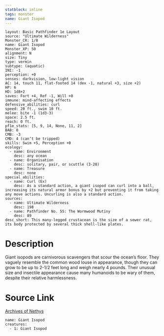 ```yaml
---
statblock: inline
tags: monster
name: Giant Isopod
---
```

```statblock
layout: Basic Pathfinder 1e Layout
source: "Ultimate Wilderness"
Monster_CR: 1/8
name: Giant Isopod
Monster_XP: 50
alignment: N
size: Tiny
type: vermin
subtype: (aquatic)
INI: -1
perception: +0
senses: darkvision, low-light vision
AC: 14, touch 11, flat-footed 14 (dex -1, natural +3, size +2)
HP: 6
HD: 1d8+2
saves: Fort +4, Ref -1, Will +0
immune: mind-affecting effects
defensive_abilities: curl
speed: 20 ft., swim 10 ft.
melee: bite -1 (1d3-3)
space: 2.5 ft.
reach: 0 ft.
pf1e_stats: [5, 9, 14, None, 11, 2]
BAB: 0
CMB: -3
CMD: 4 (can’t be tripped)
skills: Swim +5, Perception +0
ecology:
  - name: Environment
    desc: any ocean
  - name: Organisation
    desc: solitary, pair, or scuttle (3-20)
  - name: Treasure
    desc: none
special_abilities:
  - name: Curl (Ex)
    desc: As a standard action, a giant isopod can curl into a ball, increasing its natural armor bonus by +2 but preventing it from taking any move actions. Uncurling is also a standard action.
sources:
  - name: Ultimate Wilderness
    desc: 198
  - name: Pathfinder No. 55: The Wormwood Mutiny
    desc: 89
desc_short: This many-legged crustacean is the size of a sewer rat, its body protected by several thick shell-like plates.
```
# Description
Giant isopods are carnivorous scavengers that scour the ocean’s floor. They vaguely resemble the common wood louse in appearance, though they can grow to be up to 2-1/2 feet long and weigh nearly 4 pounds. Their unusual size and insectile appearance cause many humanoids to be wary of them, despite their relative harmlessness.
# Source Link
[Archives of Nethys](https://aonprd.com/MonsterDisplay.aspx?ItemName=Giant%20Isopod)
```encounter-table
name: Giant Isopod
creatures:
  - 1: Giant Isopod
```
